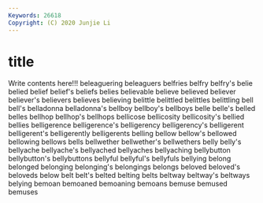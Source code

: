 ```yaml
---
Keywords: 26618
Copyright: (C) 2020 Junjie Li
---
```


# title

Write contents here!!!
beleaguering 
beleaguers 
belfries 
belfry 
belfry's 
belie 
belied
belief 
belief's 
beliefs 
belies 
believable 
believe 
believed 
believer 
believer's 
believers
believes 
believing 
belittle 
belittled 
belittles 
belittling 
bell 
bell's 
belladonna 
belladonna's
bellboy 
bellboy's 
bellboys 
belle 
belle's 
belled 
belles 
bellhop 
bellhop's 
bellhops
bellicose 
bellicosity 
bellicosity's 
bellied 
bellies 
belligerence 
belligerence's 
belligerency 
belligerency's 
belligerent
belligerent's 
belligerently 
belligerents 
belling 
bellow 
bellow's 
bellowed 
bellowing 
bellows 
bells
bellwether 
bellwether's 
bellwethers 
belly 
belly's 
bellyache 
bellyache's 
bellyached 
bellyaches 
bellyaching
bellybutton 
bellybutton's 
bellybuttons 
bellyful 
bellyful's 
bellyfuls 
bellying 
belong 
belonged 
belonging
belonging's 
belongings 
belongs 
beloved 
beloved's 
beloveds 
below 
belt 
belt's 
belted
belting 
belts 
beltway 
beltway's 
beltways 
belying 
bemoan 
bemoaned 
bemoaning 
bemoans
bemuse 
bemused 
bemuses 
